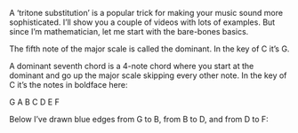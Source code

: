 A ‘tritone substitution’ is a popular trick for making your music sound more sophisticated. I’ll show you a couple of videos with lots of examples. But since I’m mathematician, let me start with the bare-bones basics.

The fifth note of the major scale is called the dominant. In the key of C it’s G.

A dominant seventh chord is a 4-note chord where you start at the dominant and go up the major scale skipping every other note. In the key of C it’s the notes in boldface here:

G A B C D E F

Below I’ve drawn blue edges from G to B, from B to D, and from D to F:

